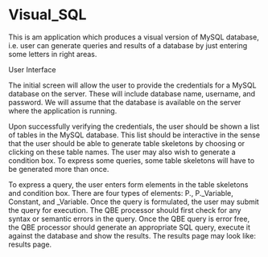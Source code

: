 # Visual_SQL

This is am application which produces a visual version of MySQL database, i.e. user can generate queries and results of a database by just entering some letters in right areas.

User Interface

The initial screen will allow the user to provide the credentials for a MySQL database on the server. These will include database name, username, and password. We will assume that the database is available on the server where the application is running.

Upon successfully verifying the credentials, the user should be shown a list of tables in the MySQL database. This list should be interactive in the sense that the user should be able to generate table skeletons by choosing or clicking on these table names. The user may also wish to generate a condition box. To express some queries, some table skeletons will have to be generated more than once.

To express a query, the user enters form elements in the table skeletons and condition box. There are four types of elements: P., P._Variable, Constant, and _Variable.
Once the query is formulated, the user may submit the query for execution. The QBE processor should first check for any syntax or semantic errors in the query. Once the QBE query is error free, the QBE processor should generate an appropriate SQL query, execute it against the database and show the results. The results page may look like: results page.
